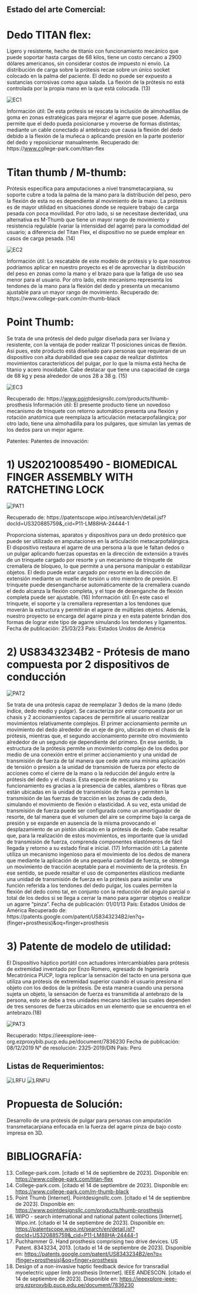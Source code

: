 ## Estado del arte Comercial:

# Dedo TITAN flex:
Ligero y resistente, hecho de titanio con funcionamiento mecánico que puede soportar hasta cargas de 68 kilos, tiene un costo cercano a 2900 dólares americanos, sin considerar costos de impuesto ni envío. 
La distribución de carga sobre la prótesis recae sobre un único socket colocado en la palma del paciente. 
El dedo no puede ser expuesto a sustancias corrosivas como agua salada.
La flexión de la prótesis no está controlada por la propia mano en la que está colocada. (13)

![EC1](https://github.com/T0mmyoo4/FunBioIB/blob/main/Imagenes/EC1.jpg)

Información útil: De esta prótesis se rescata la inclusión de almohadillas de goma en zonas estratégicas para mejorar el agarre que posee. Además, permite que el dedo pueda posicionarse y moverse de formas distintas; mediante un cable conectado al antebrazo que causa la flexión del dedo debido a la flexión de la muñeca o aplicando presión en la parte posterior del dedo y reposicionar manualmente.
Recuperado de: http<span>s://www.co<span>llege-park.com/tit<span>an-flex

# Titan thumb / M-thumb:
Prótesis específica para amputaciones a nivel transmetacarpiana, su soporte cubre a toda la palma de la mano para la distribución del peso, pero la flexión de esta no es dependiente al movimiento de la mano. La prótesis es de mayor utilidad en situaciones donde se requiere trabajo de carga pesada con poca movilidad. 
Por otro lado, si se necesitase dexteridad, una alternativa es M-Thumb que tiene un mayor rango de movimiento y resistencia regulable (variar la intensidad del agarre) para la comodidad del usuario; a diferencia del Titan Flex, el dispositivo no se puede emplear en casos de carga pesada. (14)

![EC2](https://github.com/T0mmyoo4/FunBioIB/blob/main/Imagenes/EC2.jpg)

Información útil: Lo rescatable de este modelo de prótesis y lo que nosotros podríamos aplicar en nuestro proyecto es el de aprovechar la distribución del peso en zonas como la mano y el brazo para que la fatiga de uso sea menor para el usuario. Por otro lado, este mecanismo representa los tendones de la mano para la flexión del dedo y presenta un mecanismo ajustable para un mayor rango de movimiento.
Recuperado de: ht<span>tps://ww<span>w.col<span>lege-park.com/m-th<span>umb-black

# Point Thumb:
Se trata de una prótesis del dedo pulgar diseñada para ser liviana y resistente, con la ventaja de poder realizar 11 posiciones únicas de flexión. Así pues, este producto está diseñado para personas que requieran de un dispositivo con alta durabilidad que sea capaz de realizar distintos movimientos característicos del pulgar, por lo que la misma está hecha de titanio y acero inoxidable. Cabe destacar que tiene una capacidad de carga de 68 kg y pesa alrededor de unos 28 a 38 g. (15)

![EC3](https://github.com/T0mmyoo4/FunBioIB/blob/main/Imagenes/EC3.jpg)

Recuperado de: https<span>://www.poin<span>tdesignsllc.com/produ<span>cts/thu<span>mb-prosthesis
Información útil: El presente producto tiene un novedoso mecanismo de trinquete con retorno automático presenta una flexión y rotación anatómica que reemplaza la articulación metacarpofalángica; por otro lado, tiene una almohadilla para los pulgares, que simulan las yemas de los dedos para un mejor agarre.  

Patentes:
Patentes de innovación:
# 1) US20210085490 - BIOMEDICAL FINGER ASSEMBLY WITH RATCHETING LOCK
  
 ![PAT1](https://github.com/T0mmyoo4/FunBioIB/blob/main/Imagenes/PAT1.jpg)
 
 Recuperado de: htt<span>ps:/<span>/pa<span>tentscope.wip<span>o.int/search/en/detail.jsf?<span>docId=US320885759&_cid=<span>P11-LM88HA-24444-1
 
Proporciona sistemas, aparatos y dispositivos para un dedo protésico que puede ser utilizado en amputaciones en la articulación metacarpofalángica. El dispositivo restaura el agarre de una persona a la que le faltan  dedos o un pulgar aplicando fuerzas opuestas en la dirección de extensión a través de un trinquete cargado por resorte y un mecanismo de trinquete de cremallera de bloqueo, lo que permite a una persona manipular o estabilizar objetos. El dedo puede estar cargado por resorte en la dirección de extensión mediante un muelle de torsión u otro miembro de presión. El trinquete puede desengancharse automáticamente de la cremallera cuando el dedo alcanza la flexión completa, y el tope de desenganche de flexión completa puede ser ajustable. (16)
Información útil: En este caso el trinquete, el soporte y la cremallera representan a los tendones que moverán la estructura y permitirán el agarre de múltiples objetos. Además, nuestro proyecto se encarga del agarre pinza y en esta patente brindan dos formas de lograr este tipo de agarre simulando los tendones y ligamentos. 
Fecha de publicación: 25/03/23
País: Estados Unidos de América

# 2) US8343234B2 - Prótesis de mano compuesta por 2 dispositivos de conducción
 ![PAT2](https://github.com/T0mmyoo4/FunBioIB/blob/main/Imagenes/PAT2.jpg)
 
Se trata de una prótesis capaz de reemplazar 3 dedos de la mano (dedo índice, dedo medio y pulgar). Se caracteriza por estar compuesta por un chasis y 2 accionamientos capaces de permitirle al usuario realizar movimientos relativamente complejos. El primer accionamiento permite un movimiento del dedo alrededor de un eje de giro, ubicado en el chasis de la prótesis, mientras que, el segundo accionamiento permite otro movimiento alrededor de un segundo eje dependiente del primero. En ese sentido, la estructura de la prótesis permite un movimiento complejo de los dedos por medio de una conexión entre el primer accionamiento y una unidad de transmisión de fuerza de tal manera que cede ante una mínima aplicación de tensión o presión a la unidad de transmisión de fuerza por efecto de acciones como el cierre de la mano o la reducción del ángulo entre la prótesis del dedo y el chasis. Esta especie de mecanismo y su funcionamiento es gracias a la presencia de cables, alambres o fibras que están ubicadas en la unidad de transmisión de fuerza y permiten la transmisión de las fuerzas de tracción en las zonas de cada dedo, simulando el movimiento de flexión o elasticidad. A su vez, esta unidad de transmisión de fuerza puede ser configurada como un amortiguador de resorte, de tal manera que el volumen del aire se comprime bajo la carga de presión y se expande en ausencia de la misma provocando el desplazamiento de un pistón ubicado en la prótesis de dedo. Cabe resaltar que, para la realización de estos movimientos, es importante que la unidad de transmisión de fuerza, comprenda componentes elastómeros de fácil llegada y retorno a su estado final e inicial.   (17)
Información útil:
La patente utiliza un mecanismo ingenioso para el movimiento de los dedos de manera que mediante la aplicación de una pequeña cantidad de fuerza, se obtenga un movimiento de tracción aceptable para el movimiento de la prótesis. En ese sentido, se puede resaltar el uso de componentes elásticos mediante una unidad de transmisión de fuerza en la prótesis para asimilar una función referida a los tendones del dedo pulgar, los cuales permiten la flexión del dedo como tal, en conjunto con la reducción del ángulo parcial o total de los dedos si se llega a cerrar la mano para agarrar objetos o realizar un agarre “pinza”.
Fecha de publicación: 01/01/13
País: Estados Unidos de América
Recuperado de: http<span>s://pa<span>ten<span>ts.google.com/patent/US8<span>343234B2/e<span>n?q=(finger+prosthes<span>is)&oq=finger+prosthes<span>is

# 3) Patente de modelo de utilidad:
El Dispositivo háptico portátil con actuadores intercambiables para prótesis de extremidad inventado por Enzo Romero, egresado de Ingeniería Mecatrónica PUCP, logra replicar la sensación del tacto en una persona que utiliza una prótesis de extremidad superior cuando el usuario presiona el objeto con los dedos de la  prótesis. De esta manera cuando una persona sujeta un objeto, la sensaciòn de fuerza es transmitida al antebrazo de la persona, esto se debe a tres unidades mecano táctiles las cuales dependen de tres sensores de fuerza ubicados en un elemento que se encuentra en el antebrazo.(18)

![PAT3](https://github.com/T0mmyoo4/FunBioIB/blob/main/Imagenes/PAT3.jpg)

Recuperado:  htt<span>ps://i<span>eeexplore-<span>ieee-org.ezproxybib.pucp.e<span>du.pe/docu<span>ment/7836230
Fecha de publicación: 08/12/2019
N° de resolución: 2325-2019/DIN
País: Perú

## Listas de Requerimientos: 

![LRFU](https://github.com/T0mmyoo4/FunBioIB/blob/main/Imagenes/LRFU.jpg)
![LRNFU](https://github.com/T0mmyoo4/FunBioIB/blob/main/Imagenes/LRNFU.jpg)


# Propuesta de Solución:
Desarrollo de una prótesis de pulgar para personas con amputación transmetacarpiana enfocada en la fuerza del agarre pinza de bajo costo impresa en 3D. 








# BIBLIOGRAFÍA:

13. College-park.com. [citado el 14 de septiembre de 2023]. Disponible en: https://www.college-park.com/titan-flex
14. College-park.com. [citado el 14 de septiembre de 2023]. Disponible en: https://www.college-park.com/m-thumb-black
15. Point Thumb [Internet]. Pointdesignsllc.com. [citado el 14 de septiembre de 2023]. Disponible en: https://www.pointdesignsllc.com/products/thumb-prosthesis
16. WIPO - search international and national patent collections [Internet]. Wipo.int. [citado el 14 de septiembre de 2023]. Disponible en: https://patentscope.wipo.int/search/en/detail.jsf?docId=US320885759&_cid=P11-LM88HA-24444-1
17. Puchhammer G. Hand prosthesis comprising two drive devices. US Patent. 8343234, 2013. [citado el 14 de septiembre de 2023]. Disponible en: https://patents.google.com/patent/US8343234B2/en?q=(finger+prosthesis)&oq=finger+prosthesis
18. Design of a non-invasive haptic feedback device for transradial myoelectric upper limb prosthesis [Internet]. IEEE ANDESCON. [citado el 14 de septiembre de 2023]. Disponible en: https://ieeexplore-ieee-org.ezproxybib.pucp.edu.pe/document/7836230




   






